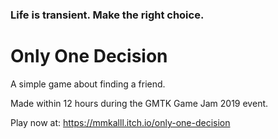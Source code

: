 ### Life is transient. Make the right choice.

# Only One Decision

A simple game about finding a friend.

Made within 12 hours during the GMTK Game Jam 2019 event.

Play now at:
https://mmkalll.itch.io/only-one-decision
